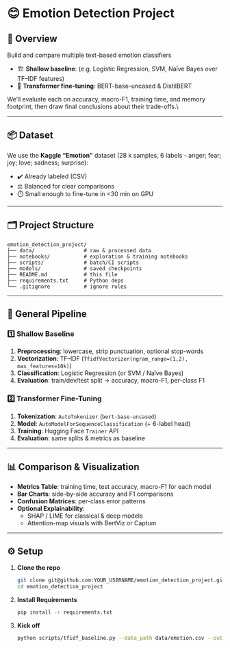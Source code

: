 # 😊 Emotion Detection Project

## 📖 Overview  
Build and compare multiple text-based emotion classifiers
- 🏗️ **Shallow baseline**: (e.g. Logistic Regression, SVM, Naïve Bayes over TF–IDF features)
- 🤖 **Transformer fine-tuning**: BERT-base-uncased & DistilBERT

We’ll evaluate each on accuracy, macro-F1, training time, and memory footprint, then draw final conclusions about their trade-offs.\

---

## 📦 Dataset  
We use the **Kaggle “Emotion”** dataset (28 k samples, 6 labels - anger; fear; joy; love; sadness; surprise):  
- ✔️ Already labeled (CSV)  
- ⚖️ Balanced for clear comparisons  
- ⏱️ Small enough to fine-tune in <30 min on GPU  

---

## 🗂️ Project Structure
```text
emotion_detection_project/
├── data/                # raw & processed data
├── notebooks/           # exploration & training notebooks
├── scripts/             # batch/CI scripts
├── models/              # saved checkpoints
├── README.md            # this file
├── requirements.txt     # Python deps
└── .gitignore           # ignore rules
```
---

## 🔄 General Pipeline

### 1️⃣ Shallow Baseline  
1. **Preprocessing**: lowercase, strip punctuation, optional stop-words  
2. **Vectorization**: TF–IDF (`TfidfVectorizer(ngram_range=(1,2), max_features=10k)`)  
3. **Classification**: Logistic Regression (or SVM / Naïve Bayes)  
4. **Evaluation**: train/dev/test split → accuracy, macro-F1, per-class F1

### 2️⃣ Transformer Fine-Tuning  
1. **Tokenization**: `AutoTokenizer` (`bert-base-uncased`)  
2. **Model**: `AutoModelForSequenceClassification` (+ 6-label head)  
3. **Training**: Hugging Face `Trainer` API  
4. **Evaluation**: same splits & metrics as baseline

---

## 📊 Comparison & Visualization  
- **Metrics Table**: training time, test accuracy, macro-F1 for each model  
- **Bar Charts**: side-by-side accuracy and F1 comparisons  
- **Confusion Matrices**: per-class error patterns  
- **Optional Explainability**:  
  - SHAP / LIME for classical & deep models  
  - Attention-map visuals with BertViz or Captum  

---

## ⚙️ Setup

1. **Clone the repo**  
   ```bash
   git clone git@github.com:YOUR_USERNAME/emotion_detection_project.git
   cd emotion_detection_project

2. **Install Requirements**  
   ```bash
   pip install -r requirements.txt

3. **Kick off**  
   ```bash
   python scripts/tfidf_baseline.py --data_path data/emotion.csv --output_dir models/tfidf
